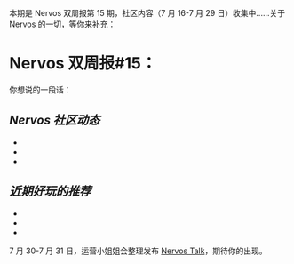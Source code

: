 本期是 Nervos 双周报第 15 期，社区内容（7 月 16-7 月 29 日）收集中......关于 Nervos 的一切，等你来补充：


# Nervos 双周报#15：
你想说的一段话：

## ***Nervos 社区动态***

-

-

-


## ***近期好玩的推荐***

-

-

-



7 月 30-7 月 31 日，运营小姐姐会整理发布 [Nervos Talk](https://talk.nervos.org/)，期待你的出现。
